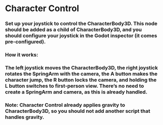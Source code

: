 # Character Control

### Set up your joystick to control the CharacterBody3D. This node should be added as a child of CharacterBody3D, and you should configure your joystick in the Godot inspector (it comes pre-configured).

### How it works:

### The left joystick moves the CharacterBody3D, the right joystick rotates the SpringArm with the camera, the A button makes the character jump, the R button locks the camera, and holding the L button switches to first-person view. There’s no need to create a SpringArm and camera, as this is already handled.

### Note: Character Control already applies gravity to CharacterBody3D, so you should not add another script that handles gravity.
